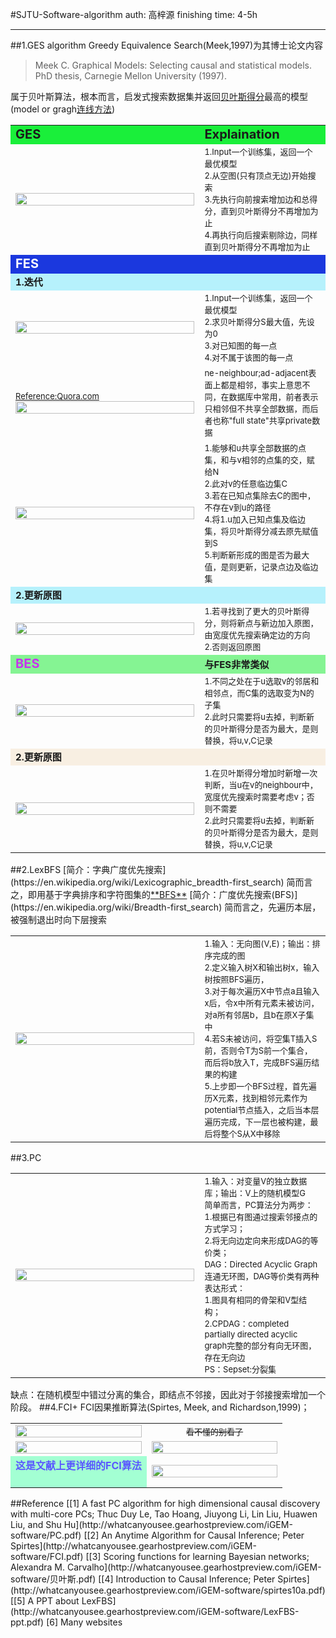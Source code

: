 #SJTU-Software-algorithm
auth: 高梓源 finishing time: 4-5h
***
##1.GES algorithm
Greedy Equivalence Search(Meek,1997)为其博士论文内容
>Meek C. Graphical Models: Selecting causal and statistical models. PhD thesis, Carnegie Mellon University (1997).

属于贝叶斯算法，根本而言，启发式搜索数据集并返回[贝叶斯得分](https://www.coursera.org/lecture/probabilistic-graphical-models-3-learning/bayesian-scores-oLjrV)最高的模型(model or gragh<u>连线方法</u>)

<table border="0" style="width:100%;">
 <tr style="background-color:#1aef3a">
    <td><b style="font-size:20px">GES</b></td>
    <td><b style="font-size:20px">Explaination</b></td>
 </tr>
 <tr>
    <td style="width:300px;" ><img style="width:100%;" 
    src="GES.png"></td>
    <td>
    <font style="font-size:13px">1.Input一个训练集，返回一个最优模型</font><br>
    <font style="font-size:13px">2.从空图(只有顶点无边)开始搜索</font><br>
    <font style="font-size:13px">3.先执行向前搜索增加边和总得分，直到贝叶斯得分不再增加为止</font><br>
    <font style="font-size:13px">4.再执行向后搜索剔除边，同样直到贝叶斯得分不再增加为止</font>
    </td>
 </tr>
 <tr style="background-color:#1b38de">
    <td><b style="font-size:20px;color:white">FES</b></td>
    <td><b style="font-size:20px"></b></td>
 </tr>
 <tr style="background-color:#b6f1fc">
    <td><b style="font-size:15px">1.迭代</b></td>
    <td><b style="font-size:20px"></b></td>
 </tr>
 <tr>
    <td style="width:60%;" ><img style="width:100%;" 
    src="FES.png"></td>
    <td>
    <font style="font-size:13px">1.Input一个训练集，返回一个最优模型</font><br>
    <font style="font-size:13px">2.求贝叶斯得分S最大值，先设为0</font><br>
    <font style="font-size:13px">3.对已知图的每一点</font><br>
    <font style="font-size:13px">4.对不属于该图的每一点</font><br>
    </td>
 </tr>
 <tr>
    <td style="width:60%;" ><a href="https://www.quora.com/What-is-the-difference-between-neighbor-and-adjacency-in-OSPF">
    <font style="font-size:13px">Reference:Quora.com</font><br>
    <img style="width:100%;" src="neVSad.jpg"></a>
    </td>
    <td>
    <font style="font-size:13px">ne-neighbour;ad-adjacent表面上都是相邻，事实上意思不同，在数据库中常用，前者表示只相邻但不共享全部数据，而后者也称"full state"共享private数据</font><br>
    </td>
 </tr>
 <tr>
    <td style="width:60%;" >
    <img style="width:100%;" src="FES.png">
    </td>
    <td>
    <font style="font-size:13px">1.能够和u共享全部数据的点集，和与v相邻的点集的交，赋给N</font><br>
    <font style="font-size:13px">2.此对v的任意临边集C</font><br>
    <font style="font-size:13px">3.若在已知点集除去C的图中，不存在v到u的路径</font><br>
    <font style="font-size:13px">4.将1.u加入已知点集及临边集，将贝叶斯得分减去原先赋值到S</font><br>
    <font style="font-size:13px">5.判断新形成的图是否为最大值，是则更新，记录点边及临边集</font><br>
    </td>
 </tr>
 <tr style="background-color:#b6f1fc">
    <td><b style="font-size:15px">2.更新原图</b></td>
    <td><b style="font-size:20px"></b></td>
 </tr>
 <tr>
    <td style="width:60%;" >
    <img style="width:100%;" src="FES.png">
    </td>
    <td>
    <font style="font-size:13px">1.若寻找到了更大的贝叶斯得分，则将新点与新边加入原图，由宽度优先搜索确定边的方向</font><br>
    <font style="font-size:13px">2.否则返回原图</font><br>
    </td>
 </tr>
 <tr style="background-color:#85f493">
    <td><b style="font-size:20px;color:#c635ed;">BES</b></td>
    <td><b style="font-size:15px">与FES非常类似</b></td>
 </tr>
 <tr>
    <td style="width:60%" >
    <img style="width:100%;" src="BES.png">
    </td>
    <td>
    <font style="font-size:13px">1.不同之处在于u选取v的邻居和相邻点，而C集的选取变为N的子集</font><br>
    <font style="font-size:13px">2.此时只需要将u去掉，判断新的贝叶斯得分是否为最大，是则替换，将u,v,C记录</font><br>
    </td>
 </tr>
 <tr style="background-color:#f8efe2">
    <td><b style="font-size:15px">2.更新原图</b></td>
    <td><b style="font-size:20px"></b></td>
 </tr>
 <tr>
    <td style="width:60%" >
    <img style="width:100%;" src="BES.png">
    </td>
    <td>
    <font style="font-size:13px">1.在贝叶斯得分增加时新增一次判断，当u在v的neighbour中，宽度优先搜索时需要考虑v；否则不需要</font><br>
    <font style="font-size:13px">2.此时只需要将u去掉，判断新的贝叶斯得分是否为最大，是则替换，将u,v,C记录</font><br>
    </td>
 </tr>
</table>
##2.LexBFS
[简介：字典广度优先搜索](https://en.wikipedia.org/wiki/Lexicographic_breadth-first_search)
简而言之，即用基于字典排序和字符图集的<u>**BFS**</u>
[简介：广度优先搜索(BFS)](https://en.wikipedia.org/wiki/Breadth-first_search)
简而言之，先遍历本层，被强制退出时向下层搜索
<table>
   <tr>
      <td style="width:60%">
      <img style="width:100%;" src="LexBFS.png">
      </td>
      <td>
      <font style="font-size:13px">1.输入：无向图(V,E)；输出：排序完成的图</font><br>
      <font style="font-size:13px">2.定义输入树X和输出树x，输入树按照BFS遍历，</font><br>
      <font style="font-size:13px">3.对于每次遍历X中节点a且输入x后，令x中所有元素未被访问，对a所有邻居b，且b在原X子集中</font><br>
      <font style="font-size:13px">4.若S未被访问，将空集T插入S前，否则令T为S前一个集合，而后将b放入T，完成BFS遍历结果的构建</font><br>
      <font style="font-size:13px">5.上步即一个BFS过程，首先遍历X元素，找到相邻元素作为potential节点插入，之后当本层遍历完成，下一层也被构建，最后将整个S从X中移除</font><br>
      </td>
   </tr>
</table>
##3.PC
<table>
   <tr>
      <td style="width:60%">
      <img style="width:100%;" src="PC.png">
      </td>
      <td>
      <font style="font-size:13px">1.输入：对变量V的独立数据库；输出：V上的随机模型G</font><br>
      <font style="font-size:13px">简单而言，PC算法分为两步：<br>
      1.根据已有图通过搜索邻接点的方式学习；<br>
      2.将无向边定向来形成DAG的等价类；</font><br>
      <font style="font-size:13px">DAG：Directed Acyclic Graph连通无环图，DAG等价类有两种表达形式：<br>
      1.图具有相同的骨架和V型结构；<br>
      2.CPDAG：completed partially directed acyclic graph完整的部分有向无环图，存在无向边</font><br>
      <font style="font-size:13px">PS：Sepset:分裂集</font><br>
      </td>
   </tr>
</table>
缺点：在随机模型中错过分离的集合，即结点不邻接，因此对于邻接搜索增加一个阶段。
##4.FCI+
FCI因果推断算法(Spirtes, Meek, and Richardson,1999)；
<table>
   <tr>
      <td style="width:50%">
      <img style="width:100%" src="FCIplus.png">
      </td>
      <td>
      <center><font style="font-size:13px;text-decoration:line-through;">看不懂的别看了</center></font>
      </td>
   </tr>
   <tr>
      <td style="width:50%">
      <img style="width:100%" src="FCI1.png">
      </td>
      <td>
      <img style="width:100%" src="FCI2.png">
      </td>
   </tr>
   <tr>
      <td style="width:50%;background-color:#a3ffd3">
      <center><font style="font-size:16px;color:#5a57ff"><b>这是文献上更详细的FCI算法</b></center></font><br>
      </td>
      <td>
      <img style="width:100%" src="FCI3.png">
      </td>
   </tr>
</table>
##Reference
[[1] A fast PC algorithm for high dimensional causal discovery with multi-core PCs; Thuc Duy Le, Tao Hoang, Jiuyong Li, Lin Liu, Huawen Liu, and Shu Hu](http://whatcanyousee.gearhostpreview.com/iGEM-software/PC.pdf)
[[2] An Anytime Algorithm for Causal Inference; Peter Spirtes](http://whatcanyousee.gearhostpreview.com/iGEM-software/FCI.pdf)
[[3] Scoring functions for learning Bayesian networks; Alexandra M. Carvalho](http://whatcanyousee.gearhostpreview.com/iGEM-software/贝叶斯.pdf)
[[4] Introduction to Causal Inference; Peter Spirtes](http://whatcanyousee.gearhostpreview.com/iGEM-software/spirtes10a.pdf)
[[5] A PPT about LexFBS](http://whatcanyousee.gearhostpreview.com/iGEM-software/LexFBS-ppt.pdf)
[6] Many websites